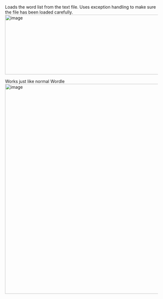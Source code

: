 Loads the word list from the text file. Uses exception handling to make sure the file has been loaded carefully.
<img width="645" height="197" alt="image" src="https://github.com/user-attachments/assets/27af9f03-64cf-4978-99d6-a5e2f790ce64" />

Works just like normal Wordle
<img width="609" height="692" alt="image" src="https://github.com/user-attachments/assets/f8dffe6c-2542-4620-8d07-c1175b6a1987" />
